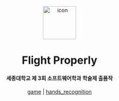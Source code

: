 <div align="center">
	<img width="88" src="https://avatars.githubusercontent.com/u/112680329" alt="icon" align="center">
	<h1>Flight Properly</h1>
	<h4>세종대학교 제 3회 소프트웨어학과 학술제 출품작</h4>
	<a href="">game</a>
	<a href="">|</a>
	<a href="">hands_recognition</a>
</div>
